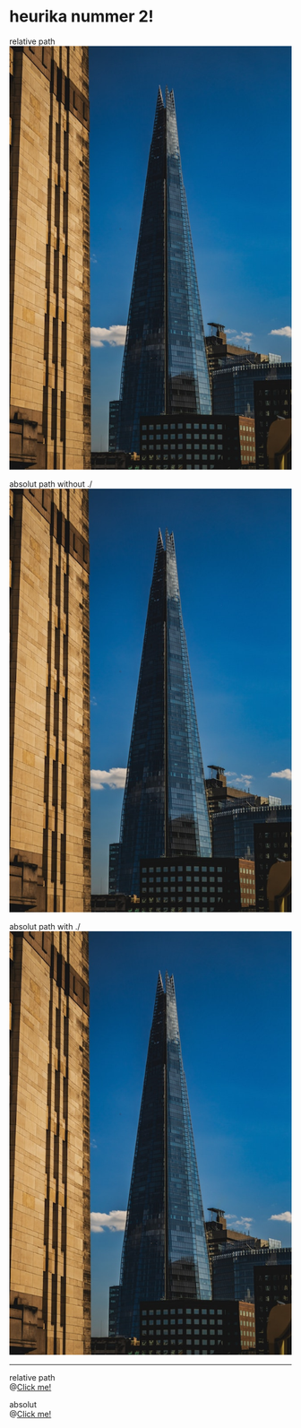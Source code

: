 # heurika nummer 2!

relative path  
![image](../building1.jpg)

absolut path without ./  
![image](media/building1.jpg)

absolut path with ./  
![image](./media/building1.jpg)

---

relative path  
@[Click me!](./../../guide1.md)

absolut  
@[Click me!](guide1.md)

